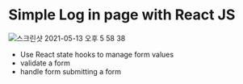 # Simple Log in page with React JS

![스크린샷 2021-05-13 오후 5 58 38](https://user-images.githubusercontent.com/73012145/118103752-374c6b00-b415-11eb-9f0c-72624bc39dc3.png)

* Use React state hooks to manage form values
* validate a form 
* handle form submitting a form 
